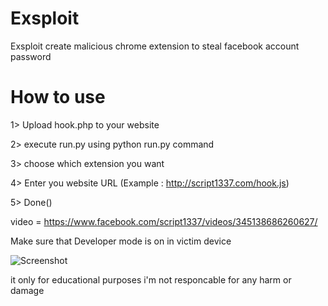 # Exsploit
Exsploit create malicious chrome extension to steal facebook account password 


# How to use

1> Upload hook.php to your website

2> execute run.py using python run.py command

3> choose which extension you want 

4> Enter you website URL (Example : http://script1337.com/hook.js)

5> Done()

video = https://www.facebook.com/script1337/videos/345138686260627/

Make sure that Developer mode is on in victim device



![Screenshot](https://github.com/ScRiPt1337/Exsploit/blob/master/Screenshot_2018-11-03_04-24-52.png)



it only for educational purposes i'm not responcable for any harm or damage

